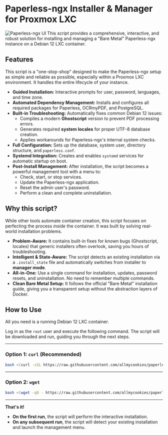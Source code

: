 # Paperless-ngx Installer & Manager for Proxmox LXC
![Paperless-ngx UI](https://github.com/paperless-ngx/paperless-ngx/raw/main/resources/logo/web/png/Black%20logo%20-%20no%20background.png)
This script provides a comprehensive, interactive, and robust solution for installing and managing a "Bare Metal" Paperless-ngx instance on a Debian 12 LXC container.

## Features

This script is a "one-stop-shop" designed to make the Paperless-ngx setup as simple and reliable as possible, especially within a Proxmox LXC environment. It handles the entire lifecycle of your instance.

  * **Guided Installation:** Interactive prompts for user, password, languages, and time zone.
  * **Automated Dependency Management:** Installs and configures all required packages for Paperless, OCRmyPDF, and PostgreSQL.
  * **Built-in Troubleshooting:** Automatically fixes common Debian 12 issues:
      * Compiles a modern **Ghostscript** version to prevent PDF processing errors.
      * Generates required **system locales** for proper UTF-8 database creation.
      * Applies workarounds for Paperless-ngx's internal system checks.
  * **Full Configuration:** Sets up the database, system user, directory structure, and `paperless.conf`.
  * **Systemd Integration:** Creates and enables `systemd` services for automatic startup on boot.
  * **Post-Install Management:** After installation, the script becomes a powerful management tool with a menu to:
      * Check, start, or stop services.
      * Update the Paperless-ngx application.
      * Reset the admin user's password.
      * Perform a clean and complete uninstallation.

## Why this script?

While other tools automate container creation, this script focuses on perfecting the process *inside* the container. It was built by solving real-world installation problems.

  * **Problem-Aware:** It contains built-in fixes for known bugs (Ghostscript, locales) that generic installers often overlook, saving you hours of troubleshooting.
  * **Intelligent & State-Aware:** The script detects an existing installation via a `.install_state` file and automatically switches from installer to **manager mode**.
  * **All-in-One:** Use a single command for installation, updates, password resets, and uninstallation. No need to remember multiple commands.
  * **Clean Bare Metal Setup:** It follows the official "Bare Metal" installation guide, giving you a transparent setup without the abstraction layers of Docker.

## How to Use

All you need is a running Debian 12 LXC container.

Log in as the `root` user and execute the following command. The script will be downloaded and run, guiding you through the next steps.

-----

### Option 1: `curl` (Recommended)

```bash
bash <(curl -sSL https://raw.githubusercontent.com/allmycookies/paperless-lxc-installer/main/pl-ngx-installer.sh)
```

-----

### Option 2: `wget`

```bash
bash <(wget -qO - https://raw.githubusercontent.com/allmycookies/paperless-lxc-installer/main/pl-ngx-installer.sh)
```

-----

**That's it\!**

  * **On the first run**, the script will perform the interactive installation.
  * **On any subsequent run**, the script will detect your existing installation and launch the management menu.
